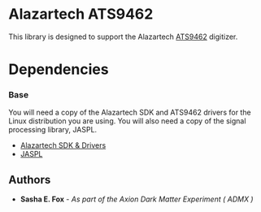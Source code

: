 # Alazartech ATS9462

This library is designed to support the Alazartech [ATS9462](http://www.alazartech.com/product/ats9462) digitizer.

# Dependencies

### Base

You will need a copy of the Alazartech SDK and ATS9462 drivers for the Linux distribution you are using.
You will also need a copy of the signal processing library, JASPL.

* [Alazartech SDK & Drivers](ftp://ftp.alazartech.com/outgoing/linux/)
* [JASPL](https://github.com/sashanullptr/JASPL)

## Authors

* **Sasha E. Fox** - *As part of the Axion Dark Matter Experiment ( ADMX )*
